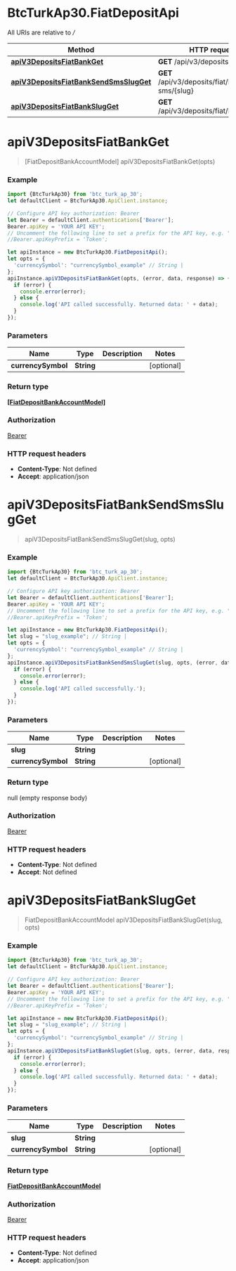 # BtcTurkAp30.FiatDepositApi

All URIs are relative to */*

Method | HTTP request | Description
------------- | ------------- | -------------
[**apiV3DepositsFiatBankGet**](FiatDepositApi.md#apiV3DepositsFiatBankGet) | **GET** /api/v3/deposits/fiat/bank | 
[**apiV3DepositsFiatBankSendSmsSlugGet**](FiatDepositApi.md#apiV3DepositsFiatBankSendSmsSlugGet) | **GET** /api/v3/deposits/fiat/bank/send-sms/{slug} | 
[**apiV3DepositsFiatBankSlugGet**](FiatDepositApi.md#apiV3DepositsFiatBankSlugGet) | **GET** /api/v3/deposits/fiat/bank/{slug} | 

<a name="apiV3DepositsFiatBankGet"></a>
# **apiV3DepositsFiatBankGet**
> [FiatDepositBankAccountModel] apiV3DepositsFiatBankGet(opts)



### Example
```javascript
import {BtcTurkAp30} from 'btc_turk_ap_30';
let defaultClient = BtcTurkAp30.ApiClient.instance;

// Configure API key authorization: Bearer
let Bearer = defaultClient.authentications['Bearer'];
Bearer.apiKey = 'YOUR API KEY';
// Uncomment the following line to set a prefix for the API key, e.g. "Token" (defaults to null)
//Bearer.apiKeyPrefix = 'Token';

let apiInstance = new BtcTurkAp30.FiatDepositApi();
let opts = { 
  'currencySymbol': "currencySymbol_example" // String | 
};
apiInstance.apiV3DepositsFiatBankGet(opts, (error, data, response) => {
  if (error) {
    console.error(error);
  } else {
    console.log('API called successfully. Returned data: ' + data);
  }
});
```

### Parameters

Name | Type | Description  | Notes
------------- | ------------- | ------------- | -------------
 **currencySymbol** | **String**|  | [optional] 

### Return type

[**[FiatDepositBankAccountModel]**](FiatDepositBankAccountModel.md)

### Authorization

[Bearer](../README.md#Bearer)

### HTTP request headers

 - **Content-Type**: Not defined
 - **Accept**: application/json

<a name="apiV3DepositsFiatBankSendSmsSlugGet"></a>
# **apiV3DepositsFiatBankSendSmsSlugGet**
> apiV3DepositsFiatBankSendSmsSlugGet(slug, opts)



### Example
```javascript
import {BtcTurkAp30} from 'btc_turk_ap_30';
let defaultClient = BtcTurkAp30.ApiClient.instance;

// Configure API key authorization: Bearer
let Bearer = defaultClient.authentications['Bearer'];
Bearer.apiKey = 'YOUR API KEY';
// Uncomment the following line to set a prefix for the API key, e.g. "Token" (defaults to null)
//Bearer.apiKeyPrefix = 'Token';

let apiInstance = new BtcTurkAp30.FiatDepositApi();
let slug = "slug_example"; // String | 
let opts = { 
  'currencySymbol': "currencySymbol_example" // String | 
};
apiInstance.apiV3DepositsFiatBankSendSmsSlugGet(slug, opts, (error, data, response) => {
  if (error) {
    console.error(error);
  } else {
    console.log('API called successfully.');
  }
});
```

### Parameters

Name | Type | Description  | Notes
------------- | ------------- | ------------- | -------------
 **slug** | **String**|  | 
 **currencySymbol** | **String**|  | [optional] 

### Return type

null (empty response body)

### Authorization

[Bearer](../README.md#Bearer)

### HTTP request headers

 - **Content-Type**: Not defined
 - **Accept**: Not defined

<a name="apiV3DepositsFiatBankSlugGet"></a>
# **apiV3DepositsFiatBankSlugGet**
> FiatDepositBankAccountModel apiV3DepositsFiatBankSlugGet(slug, opts)



### Example
```javascript
import {BtcTurkAp30} from 'btc_turk_ap_30';
let defaultClient = BtcTurkAp30.ApiClient.instance;

// Configure API key authorization: Bearer
let Bearer = defaultClient.authentications['Bearer'];
Bearer.apiKey = 'YOUR API KEY';
// Uncomment the following line to set a prefix for the API key, e.g. "Token" (defaults to null)
//Bearer.apiKeyPrefix = 'Token';

let apiInstance = new BtcTurkAp30.FiatDepositApi();
let slug = "slug_example"; // String | 
let opts = { 
  'currencySymbol': "currencySymbol_example" // String | 
};
apiInstance.apiV3DepositsFiatBankSlugGet(slug, opts, (error, data, response) => {
  if (error) {
    console.error(error);
  } else {
    console.log('API called successfully. Returned data: ' + data);
  }
});
```

### Parameters

Name | Type | Description  | Notes
------------- | ------------- | ------------- | -------------
 **slug** | **String**|  | 
 **currencySymbol** | **String**|  | [optional] 

### Return type

[**FiatDepositBankAccountModel**](FiatDepositBankAccountModel.md)

### Authorization

[Bearer](../README.md#Bearer)

### HTTP request headers

 - **Content-Type**: Not defined
 - **Accept**: application/json

